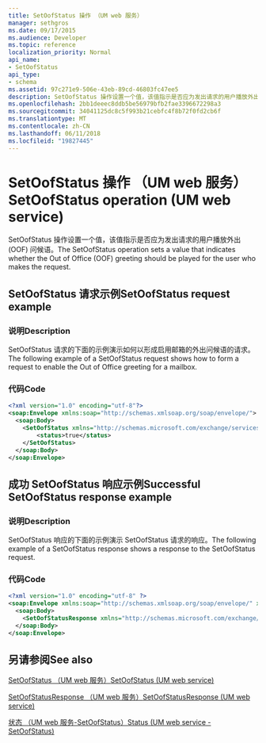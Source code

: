 ```yaml
---
title: SetOofStatus 操作 （UM web 服务）
manager: sethgros
ms.date: 09/17/2015
ms.audience: Developer
ms.topic: reference
localization_priority: Normal
api_name:
- SetOofStatus
api_type:
- schema
ms.assetid: 97c271e9-506e-43eb-89cd-46803fc47ee5
description: SetOofStatus 操作设置一个值，该值指示是否应为发出请求的用户播放外出 (OOF) 问候语。
ms.openlocfilehash: 2bb1deeec8ddb5be56979bfb2fae3396672298a3
ms.sourcegitcommit: 34041125dc8c5f993b21cebfc4f8b72f0fd2cb6f
ms.translationtype: MT
ms.contentlocale: zh-CN
ms.lasthandoff: 06/11/2018
ms.locfileid: "19827445"
---
```

# <a name="setoofstatus-operation-um-web-service"></a><span data-ttu-id="60585-103">SetOofStatus 操作 （UM web 服务）</span><span class="sxs-lookup"><span data-stu-id="60585-103">SetOofStatus operation (UM web service)</span></span>

<span data-ttu-id="60585-104">SetOofStatus 操作设置一个值，该值指示是否应为发出请求的用户播放外出 (OOF) 问候语。</span><span class="sxs-lookup"><span data-stu-id="60585-104">The SetOofStatus operation sets a value that indicates whether the Out of Office (OOF) greeting should be played for the user who makes the request.</span></span>
  
## <a name="setoofstatus-request-example"></a><span data-ttu-id="60585-105">SetOofStatus 请求示例</span><span class="sxs-lookup"><span data-stu-id="60585-105">SetOofStatus request example</span></span>

### <a name="description"></a><span data-ttu-id="60585-106">说明</span><span class="sxs-lookup"><span data-stu-id="60585-106">Description</span></span>

<span data-ttu-id="60585-107">SetOofStatus 请求的下面的示例演示如何以形成启用邮箱的外出问候语的请求。</span><span class="sxs-lookup"><span data-stu-id="60585-107">The following example of a SetOofStatus request shows how to form a request to enable the Out of Office greeting for a mailbox.</span></span>
  
### <a name="code"></a><span data-ttu-id="60585-108">代码</span><span class="sxs-lookup"><span data-stu-id="60585-108">Code</span></span>

```XML
<?xml version="1.0" encoding="utf-8"?>
<soap:Envelope xmlns:soap="http://schemas.xmlsoap.org/soap/envelope/">
  <soap:Body>
    <SetOofStatus xmlns="http://schemas.microsoft.com/exchange/services/2006/messages">
        <status>true</status>
    </SetOofStatus>
  </soap:Body>
</soap:Envelope>
```

## <a name="successful-setoofstatus-response-example"></a><span data-ttu-id="60585-109">成功 SetOofStatus 响应示例</span><span class="sxs-lookup"><span data-stu-id="60585-109">Successful SetOofStatus response example</span></span>

### <a name="description"></a><span data-ttu-id="60585-110">说明</span><span class="sxs-lookup"><span data-stu-id="60585-110">Description</span></span>

<span data-ttu-id="60585-111">SetOofStatus 响应的下面的示例演示 SetOofStatus 请求的响应。</span><span class="sxs-lookup"><span data-stu-id="60585-111">The following example of a SetOofStatus response shows a response to the SetOofStatus request.</span></span>
  
### <a name="code"></a><span data-ttu-id="60585-112">代码</span><span class="sxs-lookup"><span data-stu-id="60585-112">Code</span></span>

```XML
<?xml version="1.0" encoding="utf-8" ?> 
<soap:Envelope xmlns:soap="http://schemas.xmlsoap.org/soap/envelope/" xmlns:xsi="http://www.w3.org/2001/XMLSchema-instance" xmlns:xsd="http://www.w3.org/2001/XMLSchema">
  <soap:Body>
    <SetOofStatusResponse xmlns="http://schemas.microsoft.com/exchange/services/2006/messages" /> 
  </soap:Body>
</soap:Envelope>
```

## <a name="see-also"></a><span data-ttu-id="60585-113">另请参阅</span><span class="sxs-lookup"><span data-stu-id="60585-113">See also</span></span>



[<span data-ttu-id="60585-114">SetOofStatus （UM web 服务）</span><span class="sxs-lookup"><span data-stu-id="60585-114">SetOofStatus (UM web service)</span></span>](setoofstatus-um-web-service.md)
  
[<span data-ttu-id="60585-115">SetOofStatusResponse （UM web 服务）</span><span class="sxs-lookup"><span data-stu-id="60585-115">SetOofStatusResponse (UM web service)</span></span>](setoofstatusresponse-um-web-service.md)
  
[<span data-ttu-id="60585-116">状态 （UM web 服务-SetOofStatus）</span><span class="sxs-lookup"><span data-stu-id="60585-116">Status (UM web service - SetOofStatus)</span></span>](status-um-web-servicesetoofstatus.md)

